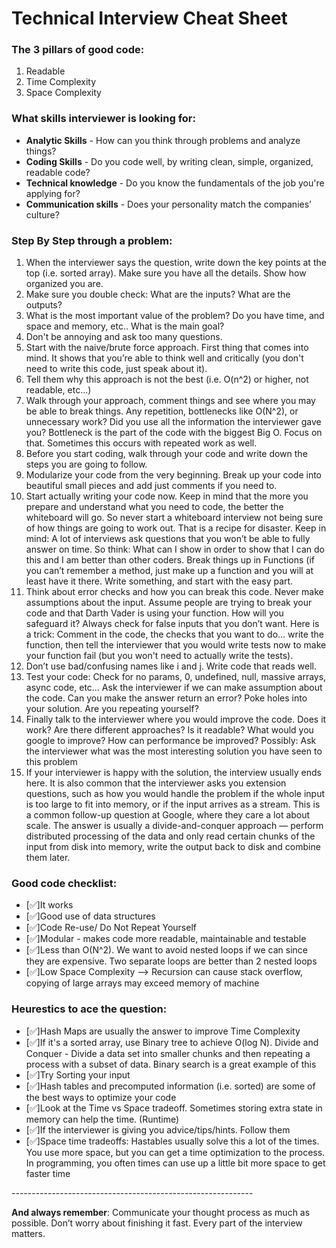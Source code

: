 # Technical Interview Cheat Sheet

### The 3 pillars of good code:
  1. Readable
  2. Time Complexity
  3. Space Complexity

### What skills interviewer is looking for:
  - **Analytic Skills** - How can you think through problems and analyze things? 
  - **Coding Skills** - Do you code well, by writing clean, simple, organized, readable code? 
  - **Technical knowledge** - Do you know the fundamentals of the job you're applying for? 
  - **Communication skills** - Does your personality match the companies’ culture?

### Step By Step through a problem:
  1. When the interviewer says the question, write down the key points at the top (i.e. sorted array). Make sure you have all the details. Show how organized you are.
  2. Make sure you double check: What are the inputs? What are the outputs?
  3. What is the most important value of the problem? Do you have time, and space and memory, etc.. What is the main goal?
  4. Don't be annoying and ask too many questions.
  5. Start with the naive/brute force approach. First thing that comes into mind. It shows that you’re able to think well and critically (you don't need to write this code, just speak about it).
  6. Tell them why this approach is not the best (i.e. O(n^2) or higher, not readable, etc...)
  7. Walk through your approach, comment things and see where you may be able to break things. Any repetition, bottlenecks like O(N^2), or unnecessary work? Did you use all the information the interviewer gave you? Bottleneck is the part of the code with the biggest Big O. Focus on that. Sometimes this occurs with repeated work as well.
  8. Before you start coding, walk through your code and write down the steps you are going to follow.
  9. Modularize your code from the very beginning. Break up your code into beautiful small pieces and add just comments if you need to.
  10. Start actually writing your code now. Keep in mind that the more you prepare and understand what you need to code, the better the whiteboard will go. So never start a whiteboard interview not being sure of how things are going to work out. That is a recipe for disaster. Keep in mind: A lot of interviews ask questions that you won’t be able to fully answer on time. So think: What can I show in order to show that I can do this and I am better than other coders. Break things up in Functions (if you can’t remember a method, just make up a function and you will at least have it there. Write something, and start with the easy part.
  11. Think about error checks and how you can break this code. Never make assumptions about the input. Assume people are trying to break your code and that Darth Vader is using your function. How will you safeguard it? Always check for false inputs that you don’t want. Here is a trick: Comment in the code, the checks that you want to do… write the function, then tell the interviewer that you would write tests now to make your function fail (but you won't need to actually write the tests).
  12. Don’t use bad/confusing names like i and j. Write code that reads well.
  13. Test your code: Check for no params, 0, undefined, null, massive arrays, async code, etc… Ask the interviewer if we can make assumption about the code. Can you make the answer return an error? Poke holes into your solution. Are you repeating yourself?
  14. Finally talk to the interviewer where you would improve the code. Does it work? Are there different approaches? Is it readable? What would you google to improve? How can performance be improved? Possibly: Ask the interviewer what was the most interesting solution you have seen to this problem
  15. If your interviewer is happy with the solution, the interview usually ends here. It is also common that the interviewer asks you extension questions, such as how you would handle the problem if the whole input is too large to fit into memory, or if the input arrives as a stream. This is a common follow-up question at Google, where they care a lot about scale. The answer is usually a divide-and-conquer approach — perform distributed processing of the data and only read certain chunks of the input from disk into memory, write the output back to disk and combine them later.

### Good code checklist:
  - [✅]It works
  - [✅]Good use of data structures
  - [✅]Code Re-use/ Do Not Repeat Yourself
  - [✅]Modular - makes code more readable, maintainable and testable
  - [✅]Less than O(N^2). We want to avoid nested loops if we can since they are expensive. Two separate loops are better than 2 nested loops
  - [✅]Low Space Complexity --> Recursion can cause stack overflow, copying of large arrays may exceed memory of machine

### Heurestics to ace the question:
  - [✅]Hash Maps are usually the answer to improve Time Complexity
  - [✅]If it's a sorted array, use Binary tree to achieve O(log N). Divide and Conquer - Divide a data set into smaller chunks and then repeating a process with a subset of data. Binary search is a great example of this
  - [✅]Try Sorting your input
  - [✅]Hash tables and precomputed information (i.e. sorted) are some of the best ways to optimize your code
  - [✅]Look at the Time vs Space tradeoff. Sometimes storing extra state in memory can help the time. (Runtime)
  - [✅]If the interviewer is giving you advice/tips/hints. Follow them
  - [✅]Space time tradeoffs: Hastables usually solve this a lot of the times. You use more space, but you can get a time optimization to the process. In programming, you often times can use up a little bit more space to get faster time
    
\------------------------------------------------------------

**And always remember**: Communicate your thought process as much as possible. Don’t worry about finishing it fast. Every part of the interview matters.